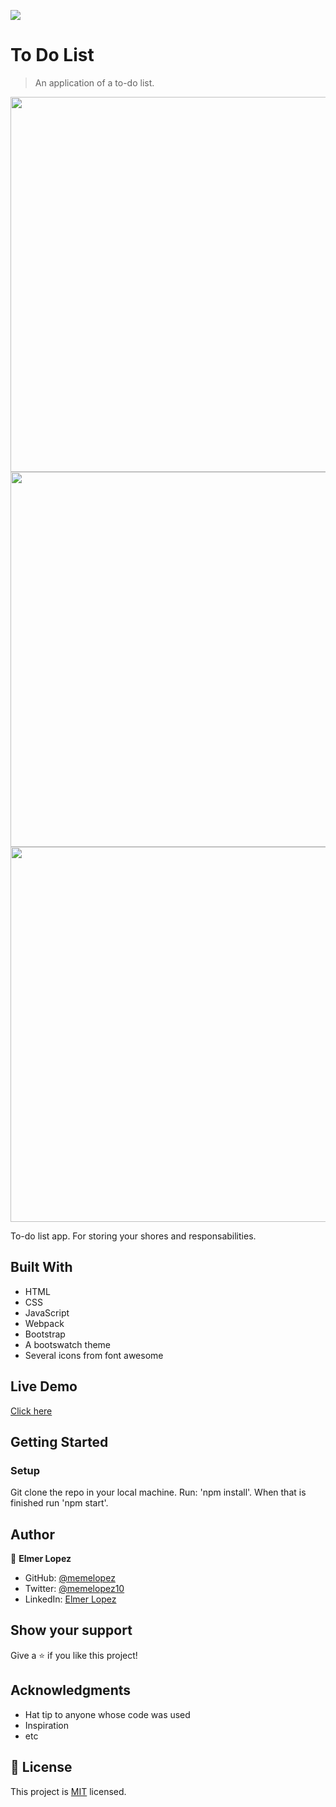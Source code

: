 ![](https://img.shields.io/badge/Microverse-blueviolet)

# To Do List 

> An application of a to-do list.

<img src="https://user-images.githubusercontent.com/6587226/130110317-de33320c-b5e6-4271-bd81-45f143f17543.png" width="600">
<img src="https://user-images.githubusercontent.com/6587226/130692420-ce0bc11d-3872-40ad-a4d2-88f63fb9bd5d.png" width="600">
<img src="https://user-images.githubusercontent.com/6587226/130692440-bf1f7f0b-23bf-4352-928c-49a7ceb910f7.png" width="600">

To-do list app. For storing your shores and responsabilities.  

## Built With

- HTML
- CSS
- JavaScript
- Webpack
- Bootstrap
- A bootswatch theme
- Several icons from font awesome

## Live Demo

[Click here](https://memelopez.github.io/webpack-todolist/)



## Getting Started

### Setup

Git clone the repo in your local machine. Run: 'npm install'. When that is finished run 'npm start'.


## Author

👤 **Elmer Lopez**

- GitHub: [@memelopez](https://github.com/memelopez/)
- Twitter: [@memelopez10](https://twitter.com/memelopez10)
- LinkedIn: [Elmer Lopez](https://www.linkedin.com/in/elmer-lopez-51b187200/)

## Show your support

Give a ⭐️ if you like this project!

## Acknowledgments

- Hat tip to anyone whose code was used
- Inspiration
- etc

## 📝 License

This project is [MIT](https://github.com/IjayAbby/Web-Scraper-Ruby-Capstone-Project/blob/development/LICENSE) licensed.
